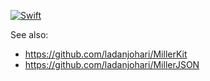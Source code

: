 [![Swift](https://github.com/ladanjohari/MillerKitExtras/actions/workflows/swift.yml/badge.svg)](https://github.com/ladanjohari/MillerKitExtras/actions/workflows/swift.yml)

See also:
* https://github.com/ladanjohari/MillerKit
* https://github.com/ladanjohari/MillerJSON
